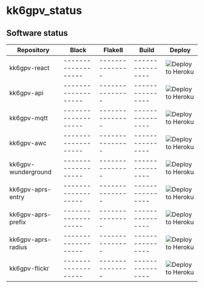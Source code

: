 # kk6gpv_status

## Software status

| Repository     | Black        | Flake8      | Build         | Deploy        |
| -------------- | ------------ | ----------- | ------------- | ------------- |
| kk6gpv-react | ------------------- | --------------- | ---------------- | ![Deploy to Heroku](https://github.com/areed145/kk6gpv-react/workflows/Deploy%20to%20Heroku/badge.svg) |
| kk6gpv-api | ------------------- | --------------- | ---------------- | ![Deploy to Heroku](https://github.com/areed145/kk6gpv-api/workflows/Deploy%20to%20Heroku/badge.svg) |
| kk6gpv-mqtt | ------------------- | --------------- | ---------------- | ![Deploy to Heroku](https://github.com/areed145/kk6gpv-mqtt/workflows/Docker%20Image%20CI/badge.svg) |
| kk6gpv-awc | ------------------- | --------------- | ---------------- | ![Deploy to Heroku](https://github.com/areed145/kk6gpv-awc/workflows/Docker%20Image%20CI/badge.svg) |
| kk6gpv-wunderground | ------------------- | --------------- | ---------------- | ![Deploy to Heroku](https://github.com/areed145/kk6gpv-wunderground/workflows/Docker%20Image%20CI/badge.svg) |
| kk6gpv-aprs-entry | ------------------- | --------------- | ---------------- | ![Deploy to Heroku](https://github.com/areed145/kk6gpv-aprs-entry/workflows/Docker%20Image%20CI/badge.svg) |
| kk6gpv-aprs-prefix | ------------------- | --------------- | ---------------- | ![Deploy to Heroku](https://github.com/areed145/kk6gpv-aprs-prefix/workflows/Docker%20Image%20CI/badge.svg) |
| kk6gpv-aprs-radius | ------------------- | --------------- | ---------------- | ![Deploy to Heroku](https://github.com/areed145/kk6gpv-aprs-radius/workflows/Docker%20Image%20CI/badge.svg) |
| kk6gpv-flickr | ------------------- | --------------- | ---------------- | ![Deploy to Heroku](https://github.com/areed145/kk6gpv-flickr/workflows/Docker%20Image%20CI/badge.svg) |

